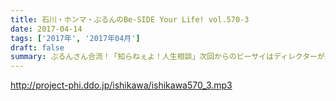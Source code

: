 ```yaml
---
title: 石川・ホンマ・ぶるんのBe-SIDE Your Life! vol.570-3
date: 2017-04-14
tags: ['2017年', '2017年04月']
draft: false
summary: ぶるんさん合流！「知らねぇよ！人生相談」次回からのビーサイはディレクターが二人体制でお送りします！引き続きよろしくお願いします！！SAITO
---
```


http://project-phi.ddo.jp/ishikawa/ishikawa570_3.mp3
